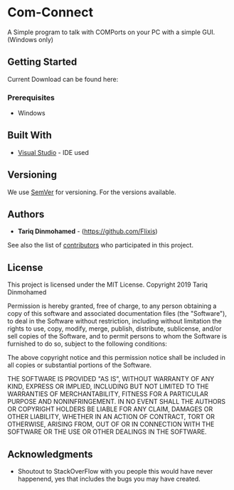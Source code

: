 # Com-Connect

A Simple program to talk with COMPorts on your PC with a simple GUI.
(Windows only)

## Getting Started

Current Download can be found here:

### Prerequisites
- Windows

## Built With

* [Visual Studio](https://visualstudio.microsoft.com/) - IDE used

## Versioning

We use [SemVer](http://semver.org/) for versioning. For the versions available.

## Authors

* **Tariq Dinmohamed** - (https://github.com/Flixis)

See also the list of [contributors](https://github.com/your/project/contributors) who participated in this project.

## License

This project is licensed under the MIT License.
Copyright 2019 Tariq Dinmohamed

Permission is hereby granted, free of charge, to any person obtaining a copy of this software and associated documentation files (the "Software"), to deal in the Software without restriction, including without limitation the rights to use, copy, modify, merge, publish, distribute, sublicense, and/or sell copies of the Software, and to permit persons to whom the Software is furnished to do so, subject to the following conditions:

The above copyright notice and this permission notice shall be included in all copies or substantial portions of the Software.

THE SOFTWARE IS PROVIDED "AS IS", WITHOUT WARRANTY OF ANY KIND, EXPRESS OR IMPLIED, INCLUDING BUT NOT LIMITED TO THE WARRANTIES OF MERCHANTABILITY, FITNESS FOR A PARTICULAR PURPOSE AND NONINFRINGEMENT. IN NO EVENT SHALL THE AUTHORS OR COPYRIGHT HOLDERS BE LIABLE FOR ANY CLAIM, DAMAGES OR OTHER LIABILITY, WHETHER IN AN ACTION OF CONTRACT, TORT OR OTHERWISE, ARISING FROM, OUT OF OR IN CONNECTION WITH THE SOFTWARE OR THE USE OR OTHER DEALINGS IN THE SOFTWARE.

## Acknowledgments

* Shoutout to StackOverFlow with you people this would have never happenend, yes that includes the bugs you may have created.

